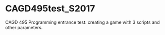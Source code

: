 # CAGD495test_S2017
CAGD 495 Programming entrance test: creating a game with 3 scripts and other parameters.
